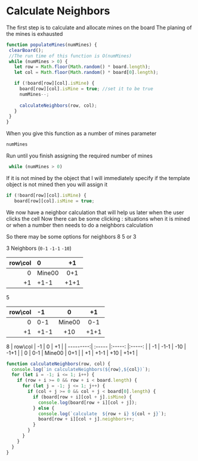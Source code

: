# Calculate Neighbors

The first step is to calculate and allocate mines on the board
 The planing of the mines is exhausted

 ```javascript
function populateMines(numMines) {
  clearBoard();
  //The run time of this function is O(numMines)
  while (numMines > 0) {
    let row = Math.floor(Math.random() * board.length); 
    let col = Math.floor(Math.random() * board[0].length); 

    if (!board[row][col].isMine) {
      board[row][col].isMine = true; //set it to be true
      numMines--;
     
      calculateNeighbors(row, col);
    }
  }
}
 ```
 When you give this function as a number of mines parameter
  ```javascript
numMines
 ```

 Run until you finish assigning the required number of mines
 ```javascript
  while (numMines > 0)
  ```

  If it is not mined by the object that I will immediately specify 
  if the template object is not mined then you will assign it
   ```javascript
  if (!board[row][col].isMine) {
      board[row][col].isMine = true; 
  ```
  
We now have a neighbor calculation that will help us 
later when the user clicks the cell
Now there can be some clicking : 
situations when it is mined or when a number then needs to do a neighbors calculation

So there may be some options for neighbors 8 5 or 3




3 Neighbors (`0-1` `-1-1` `-10`)




| row\col   | 0      | +1     |
| ---------:| :----- |:-----: |
| 0         | Mine00 | 0+1   
| +1        |   +1-1 | +1+1   |  


5

| row\col   | -1     | 0      | +1     |
| ---------:| :----- |:-----: |:-----: |
| 0         |    0-1 | Mine00 | 0-1    |
| +1        |   +1-1 | +10    | +1+1   | 


8
| row\col   | -1     | 0      | +1     |
| ---------:| :----- |:-----: |:-----: |
| -1        |   -1-1 | -10    | -1+1   |
| 0         |   0-1  | Mine00 | 0+1    | 
| +1        |   +1-1 | +10    | +1+1   | 


```javascript
function calculateNeighbors(row, col) {
  console.log(`in calculateNeighbors(${row},${col})`);
  for (let i = -1; i <= 1; i++) {
    if (row + i >= 0 && row + i < board.length) {
      for (let j = -1; j <= 1; j++) {
        if (col + j >= 0 && col + j < board[0].length) {
          if (board[row + i][col + j].isMine) {
            console.log(board[row + i][col + j]);
          } else {
            console.log(`calculate  ${row + i} ${col + j}`);
            board[row + i][col + j].neighbors++;
          }
        }
      }
    }
  }
}
```
